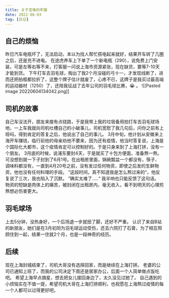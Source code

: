 ```yaml
---
title: 关于苦难的牢骚
date: 2022-06-03
tag: [日记]
---
```


## 自己的烦恼
昨日汽车电瓶坏了，无法启动，本以为找人帮忙搭电起来就好，结果开车转了几圈之后，还是充不进电。
在途虎养车上下单了一个新电瓶（290），说免费上门安装，可是左等右等不来，打客服一问说上海市资源紧张，现在缺货，要等7-10天才能到货。
下午打车去羽毛球，掏出了我2个月没碰的弓十一，才发现线断了，进而还把拍框都拉折了，这整个牌子估计就废了，心疼不已，这牌子是我买过最高端的运动器材（1250）了，还陪我征战了去年公司的羽毛球比赛，😭 。
![[Pasted image 20220604134042.png]]
## 司机的故事
自己车没法开，朋友来接有点绕路，于是我带上我的垃圾备用拍打车去羽毛球场地，一上车我就向司机吐槽自己的小破事儿，司机宽慰了我几句后，问你之前有上班吗，得到肯定的答复之后，他说出了自己的事儿。
3月中旬，他计划从安徽来上海开车赚钱，临行前他的母亲劝他不要来，因为还有疫情，他当时答复说，上海是个国际化大都市，这个疫情肯定可以控制好的。于是只身来到了上海打拼，没有一个朋友。
3月底的时候，说浦东要封4天，于是就买了十包方便面，准备熬一熬。可没想到就一下子封到了6月1号。在出租房里面，锅碗瓢盆一个都没有，筷子、调味料都没有，一直到4月20号之前，没有发过任何物资，即使之后发的生鲜物资，他也没有任何料理的手段。
”这段时间，真不知道我是怎么熬过来的“，他反复说了三次，我也陷入了沉默。
”确实太难了.....“ 我半响也只能反馈了这句话。
物资的短缺是肉体上的痛苦，被封闭在出租房内，毫无收入，看不到明天的心理煎熬想必伤害更大。
## 羽毛球场
上去5分钟，没热身好，一个后场退一步就扭了脚，还好不严重。
认识了来自B站的新朋友，她们是在3月初同为羽毛球运动受伤，还去六院打了石膏，为了相互照顾住到一起，结果一住就2个月，也是一段神奇的经历。
## 后续
现在上海封城结束了，司机大哥没有选择回家，而是继续在上海打拼。
老婆的公司已通知上班了，而我的公司决定下周还是居家办公，后面一个人简单做点饭吃吧。
希望上海早点摘星，想去把女儿接回身边了，太久没见过她了。
自己遇到的小烦恼实在不值一提，希望司机大哥在上海打拼顺利，也祝愿在上海熬过疫情的每一个人都可以过得更好吧。
